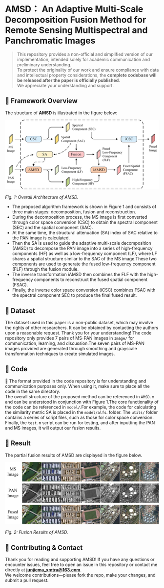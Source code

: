 # AMSD： An Adaptive Multi-Scale Decomposition Fusion Method for Remote Sensing Multispectral and Panchromatic Images

> This repository provides a non-official and simplified version of our implementation, intended solely for academic communication and preliminary understanding.  
> To protect the originality of our work and ensure compliance with data and intellectual property considerations, the **complete codebase will be released after the paper is officially published**.  
> We appreciate your understanding and support.


## 🔹 Framework Overview

The structure of **AMSD** is illustrated in the figure below:

![image](https://github.com/Wohaizainuli/An-Adaptive-Multi-Scale-Decomposition-Fusion-Method/blob/main/Figure/1.jpg)

*Fig. 1: Overall Architecture of AMSD.*

- The proposed algorithm framework is shown in Figure 1 and consists of three main stages: decomposition, fusion and reconstruction.  
- During the decomposition process, the MS image is first converted through color space conversion (CSC) to obtain the spectral component (SEC) and the spatial component (SAC).   
- At the same time, the structural attenuation (SA) index of SAC relative to the PAN image is calculated.   
- Then the SA is used to guide the adaptive multi-scale decomposition (AMSD) to decompose the PAN image into a series of high-frequency components (HF) as well as a low-frequency component (LF), where LF shares a spatial structure similar to the SAC of the MS image.These two components are used to generate the fused low-frequency component (FLF) through the fusion module.   
- The inverse transformation iAMSD then combines the FLF with the high-frequency components to reconstruct the fused spatial component (FSAC).   
- Finally, the inverse color space conversion (iCSC) combines FSAC with the spectral component SEC to produce the final fused result.

## 🔹 Dataset
The dataset used in this paper is a non-public dataset, which may involve the rights of other researchers. It can be obtained by contacting the authors upon a reasonable request. Thank you for your understanding!
The code repository only provides 7 pairs of MS-PAN images in `Image/` for communication, learning, and discussion.The seven pairs of MS-PAN images provided are generated through smoothing and grayscale transformation techniques to create  simulated images.

## 🔹 Code
🔴 The format provided in the code repository is for understanding and communication purposes only. When using it, make sure to place all the code in the same directory.  
The overall structure of the proposed method can be referenced in `AMSD.m` and can be understood in conjunction with Figure 1.The core functionality of the code can be referenced in `model/`.For example, the code for calculating the similarity metric SA is placed in the `model/alfs`. folder.
The `utils/` folder contains a series of script files, such as those for color space conversion.  
Finally, the `test.m` script can be run for testing, and after inputting the PAN and MS images, it will output our fusion results.




## 🔹 Result
The partial fusion results of AMSD are displayed in the figure below.

![image](https://github.com/Wohaizainuli/An-Adaptive-Multi-Scale-Decomposition-Fusion-Method/blob/main/Figure/r.jpg)

*Fig. 2: Fusion Results of AMSD.*



## 🔹 Contributing & Contact

Thank you for reading and supporting AMSD! If you have any questions or encounter issues, feel free to open an issue in this repository or contact me directly at **junjiema_xmtra@163.com**.    
We welcome contributions—please fork the repo, make your changes, and submit a pull request.
